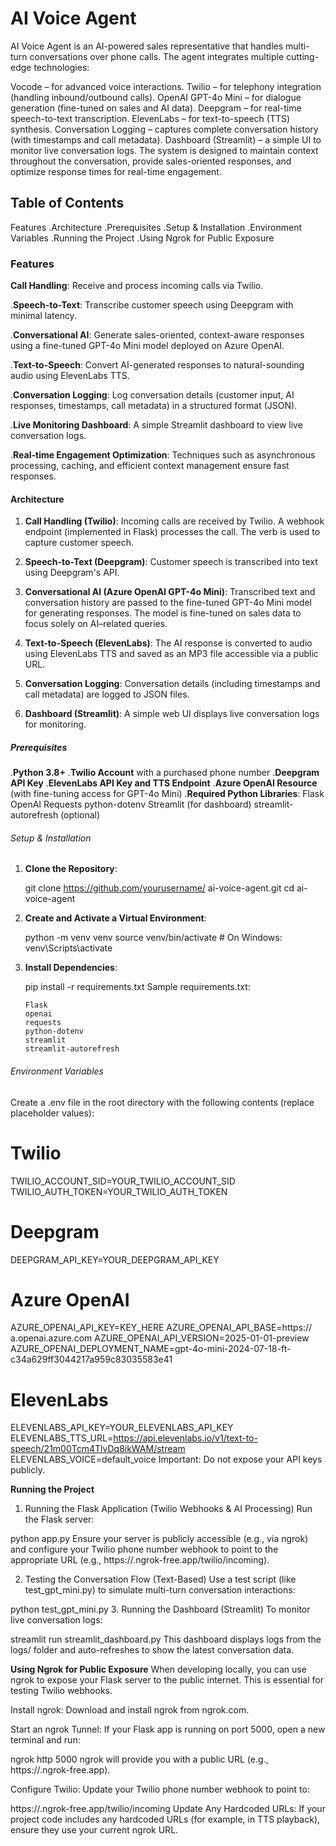 # AI Voice Agent
AI Voice Agent is an AI-powered sales representative that handles multi-turn conversations over phone calls. The agent integrates multiple cutting-edge technologies:

Vocode – for advanced voice interactions.
Twilio – for telephony integration (handling inbound/outbound calls).
OpenAI GPT-4o Mini – for dialogue generation (fine-tuned on sales and AI data).
Deepgram – for real-time speech-to-text transcription.
ElevenLabs – for text-to-speech (TTS) synthesis.
Conversation Logging – captures complete conversation history (with timestamps and call metadata).
Dashboard (Streamlit) – a simple UI to monitor live conversation logs.
The system is designed to maintain context throughout the conversation, provide sales-oriented responses, and optimize response times for real-time engagement.

## Table of Contents
Features
.Architecture
.Prerequisites
.Setup & Installation
.Environment Variables
.Running the Project
.Using Ngrok for Public Exposure


### Features
**Call Handling**:
  Receive and process incoming calls via Twilio.

.**Speech-to-Text**:
  Transcribe customer speech using Deepgram with minimal latency.

.**Conversational AI**:
  Generate sales-oriented, context-aware responses using a fine-tuned GPT-4o Mini model deployed on Azure OpenAI.

.**Text-to-Speech**:
  Convert AI-generated responses to natural-sounding audio using ElevenLabs TTS.

.**Conversation Logging**:
  Log conversation details (customer input, AI responses, timestamps, call metadata) in a structured format (JSON).

.**Live Monitoring Dashboard**:
  A simple Streamlit dashboard to view live conversation logs.

.**Real-time Engagement Optimization**:
  Techniques such as asynchronous processing, caching, and efficient context management ensure fast responses.

#### Architecture
   1. **Call Handling (Twilio)**:
       Incoming calls are received by Twilio.
       A webhook endpoint (implemented in Flask) processes the call.
       The <Gather> verb is used to capture customer speech.
      
   2.  **Speech-to-Text (Deepgram)**:
       Customer speech is transcribed into text using Deepgram's API.
       
   3. **Conversational AI (Azure OpenAI GPT-4o Mini)**:
       Transcribed text and conversation history are passed to the fine-tuned GPT-4o Mini model for generating responses.
       The model is fine-tuned on sales data to focus solely on AI–related queries.
      
   4. **Text-to-Speech (ElevenLabs)**:
        The AI response is converted to audio using ElevenLabs TTS and saved as an MP3 file accessible via a public URL.
      
   5.   **Conversation Logging**:
        Conversation details (including timestamps and call metadata) are logged to JSON files.
        
   6.  **Dashboard (Streamlit)**:
        A simple web UI displays live conversation logs for monitoring.

##### Prerequisites
.**Python 3.8+**
.**Twilio Account** with a purchased phone number
.**Deepgram API Key**
.**ElevenLabs API Key and TTS Endpoint**
.**Azure OpenAI Resource** (with fine-tuning access for GPT-4o Mini)
.**Required Python Libraries**:
   Flask
   OpenAI
   Requests
   python-dotenv
   Streamlit (for dashboard)
   streamlit-autorefresh (optional)

  ###### Setup & Installation
1. **Clone the Repository**:

    git clone https://github.com/yourusername/ ai-voice-agent.git
    cd ai-voice-agent
2. **Create and Activate a Virtual Environment**:

    python -m venv venv
    source venv/bin/activate  # On Windows: venv\Scripts\activate
3. **Install Dependencies**:

    pip install -r requirements.txt
    Sample requirements.txt:

       Flask
       openai
       requests
       python-dotenv
       streamlit
       streamlit-autorefresh

  ###### Environment Variables
  Create a .env file in the root directory with the following contents (replace placeholder values):

# Twilio 
TWILIO_ACCOUNT_SID=YOUR_TWILIO_ACCOUNT_SID
TWILIO_AUTH_TOKEN=YOUR_TWILIO_AUTH_TOKEN

# Deepgram
DEEPGRAM_API_KEY=YOUR_DEEPGRAM_API_KEY

# Azure OpenAI
AZURE_OPENAI_API_KEY=KEY_HERE
AZURE_OPENAI_API_BASE=https:// a.openai.azure.com
AZURE_OPENAI_API_VERSION=2025-01-01-preview
AZURE_OPENAI_DEPLOYMENT_NAME=gpt-4o-mini-2024-07-18-ft-c34a629ff3044217a959c83035583e41

# ElevenLabs
ELEVENLABS_API_KEY=YOUR_ELEVENLABS_API_KEY
ELEVENLABS_TTS_URL=https://api.elevenlabs.io/v1/text-to-speech/21m00Tcm4TlvDq8ikWAM/stream
ELEVENLABS_VOICE=default_voice
Important: Do not expose your API keys publicly.

**Running the Project**
1. Running the Flask Application (Twilio Webhooks & AI Processing)
Run the Flask server:

python app.py
Ensure your server is publicly accessible (e.g., via ngrok) and configure your Twilio phone number webhook to point to the appropriate URL (e.g., https://<your-ngrok-id>.ngrok-free.app/twilio/incoming).

2. Testing the Conversation Flow (Text-Based)
Use a test script (like test_gpt_mini.py) to simulate multi-turn conversation interactions:

python test_gpt_mini.py
3. Running the Dashboard (Streamlit)
To monitor live conversation logs:

streamlit run streamlit_dashboard.py
This dashboard displays logs from the logs/ folder and auto-refreshes to show the latest conversation data.

**Using Ngrok for Public Exposure**
When developing locally, you can use ngrok to expose your Flask server to the public internet. This is essential for testing Twilio webhooks.

Install ngrok:
Download and install ngrok from ngrok.com.

Start an ngrok Tunnel:
If your Flask app is running on port 5000, open a new terminal and run:

ngrok http 5000
ngrok will provide you with a public URL (e.g., https://<your-ngrok-id>.ngrok-free.app).

Configure Twilio:
Update your Twilio phone number webhook to point to:

https://<your-ngrok-id>.ngrok-free.app/twilio/incoming
Update Any Hardcoded URLs:
If your project code includes any hardcoded URLs (for example, in TTS playback), ensure they use your current ngrok URL.
